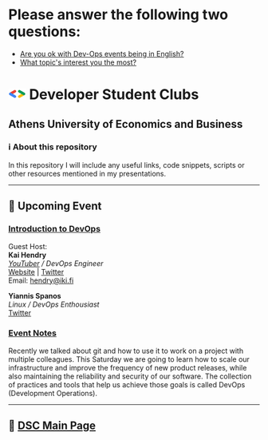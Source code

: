 # Please answer the following two questions:
- [Are you ok with Dev-Ops events being in English?](https://www.strawpoll.me/42303442)
- [What topic's interest you the most?](https://www.strawpoll.me/42303486)

# ![Official Community Page](https://raw.githubusercontent.com/dsc-aueb/dsc-aueb/main/logo.png) Developer Student Clubs

## Athens University of Economics and Business

### ℹ️ About this repository

In this repository I will include any useful links, code snippets, scripts or other resources mentioned in my presentations.

---

## 🎫 Upcoming Event

### [Introduction to DevOps](https://dsc.community.dev/events/details/developer-student-clubs-athens-university-of-economics-and-business-presents-introduction-to-devops/#/)

Guest Host:<br>
**Kai Hendry**<br>
<em>[YouTuber](https://www.youtube.com/user/kaihendry) / DevOps Engineer</em><br>
[Website](https://hendry.iki.fi/) | 
[Twitter](https://twitter.com/kaihendry)<br>
Email: hendry@iki.fi

**Yiannis Spanos**<br>
<em>Linux / DevOps Enthousiast</em><br>
[Twitter](https://twitter.com/yiannisvspanos)<br>

### [Event Notes](https://github.com/dsc-aueb/DevOps/blob/main/01_Introduction/contents.md)

Recently we talked about git and how to use it to work on a project with multiple colleagues. This Saturday we are going to learn how to scale our infrastructure and improve the frequency of new product releases, while also maintaining the reliability and security of our software. The collection of practices and tools that help us achieve those goals is called DevOps (Development Operations).

---

## 🔗 [DSC Main Page](https://github.com/dsc-aueb/dsc-aueb)
